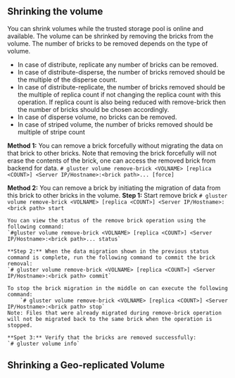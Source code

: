 ## Shrinking the volume

You can shrink volumes while the trusted storage pool is online and available. The volume can be shrinked by removing the bricks from the volume. The number of bricks to be removed depends on the type of volume.
- In case of distribute, replicate any number of bricks can be removed.
- In case of distribute-disperse, the number of bricks removed should be the multiple of the disperse count.
- In case of distribute-replicate, the number of bricks removed should be the multiple of replica count if not changing the replica count with this operation. If replica count is also being reduced with remove-brick then the number of bricks should be chosen accordingly.
- In case of disperse volume, no bricks can be removed.
- In case of striped volume, the number of bricks removed should be multiple of stripe count


**Method 1:** You can remove a brick forcefully without migrating the data on that brick to other bricks. Note that removing the brick forcefully will not erase the contents of the brick, one can access the removed brick from backend for data.
	`# gluster volume remove-brick <VOLNAME> [replica <COUNT>] <Server IP/Hostname>:<brick path>... [force]`

**Method 2:** You can remove a brick by initiating the migration of data from this brick to other bricks in the volume.
	**Step 1:** Start remove brick
	`# gluster volume remove-brick <VOLNAME> [replica <COUNT>] <Server IP/Hostname>:<brick path> start`

	You can view the status of the remove brick operation using the following command:
	`#gluster volume remove-brick <VOLNAME> [replica <COUNT>] <Server IP/Hostname>:<brick path>... status`

	**Step 2:** When the data migration shown in the previous status command is complete, run the following command to commit the brick removal:
	`# gluster volume remove-brick <VOLNAME> [replica <COUNT>] <Server IP/Hostname>:<brick path> commit`

	To stop the brick migration in the middle on can execute the following command:
        `# gluster volume remove-brick <VOLNAME> [replica <COUNT>] <Server IP/Hostname>:<brick path> stop`
	Note: Files that were already migrated during remove-brick operation will not be migrated back to the same brick when the operation is stopped. 

	**Spet 3:** Verify that the bricks are removed successfully:
	`# gluster volume info`


## Shrinking a Geo-replicated Volume
